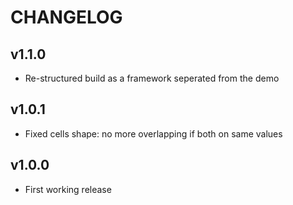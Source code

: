 # CHANGELOG

## v1.1.0
- Re-structured build as a framework seperated from the demo

## v1.0.1
- Fixed cells shape: no more overlapping if both on same values

## v1.0.0
- First working release
